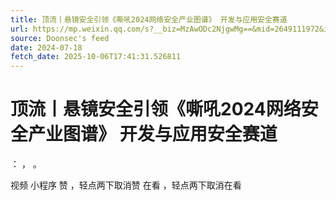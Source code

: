```yaml
---
title: 顶流丨悬镜安全引领《嘶吼2024网络安全产业图谱》 开发与应用安全赛道
url: https://mp.weixin.qq.com/s?__biz=MzAwODc2NjgwMg==&mid=2649111972&idx=1&sn=fa0531899d8ffa0ca2f6d94d5eb7c487
source: Doonsec's feed
date: 2024-07-18
fetch_date: 2025-10-06T17:41:31.526811
---
```


# 顶流丨悬镜安全引领《嘶吼2024网络安全产业图谱》 开发与应用安全赛道

：
，
。

视频
小程序
赞
，轻点两下取消赞
在看
，轻点两下取消在看